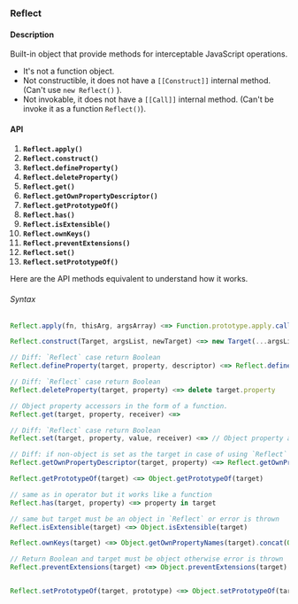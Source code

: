 ### Reflect

#### Description
Built-in object that provide methods for interceptable JavaScript operations.
- It's not a function object.
- Not constructible, it does not have a `[[Construct]]` internal method. (Can't use `new Reflect()` ).
- Not invokable, it does not have a `[[Call]]` internal method. (Can't be invoke it as a function `Reflect()`).


#### API
1. **`Reflect.apply()`**
2. **`Reflect.construct()`**
3. **`Reflect.defineProperty()`**
4. **`Reflect.deleteProperty()`**
5. **`Reflect.get()`**
6. **`Reflect.getOwnPropertyDescriptor()`**
7. **`Reflect.getPrototypeOf()`**
8. **`Reflect.has()`**
9. **`Reflect.isExtensible()`**
10. **`Reflect.ownKeys()`**
11. **`Reflect.preventExtensions()`**
12. **`Reflect.set()`**
13. **`Reflect.setPrototypeOf()`**

Here are the API methods equivalent to understand how it works.
###### Syntax
```javascript
Reflect.apply(fn, thisArg, argsArray) <=> Function.prototype.apply.call(Math.floor, undefined, [1.75]);

Reflect.construct(Target, argsList, newTarget) <=> new Target(...argsList);

// Diff: `Reflect` case return Boolean
Reflect.defineProperty(target, property, descriptor) <=> Reflect.defineProperty(target, property, descriptor)

// Diff: `Reflect` case return Boolean
Reflect.deleteProperty(target, property) <=> delete target.property

// Object property accessors in the form of a function.
Reflect.get(target, property, receiver) <=>

// Diff: `Reflect` case return Boolean
Reflect.set(target, property, value, receiver) <=> // Object property accessors in the form of a function.

// Diff: if non-object is set as the target in case of using `Reflect` it will throw a type error.
Reflect.getOwnPropertyDescriptor(target, property) <=> Reflect.getOwnPropertyDescriptor(target, property)

Reflect.getPrototypeOf(target) <=> Object.getPrototypeOf(target)

// same as in operator but it works like a function
Reflect.has(target, property) <=> property in target

// same but target must be an object in `Reflect` or error is thrown
Reflect.isExtensible(target) <=> Object.isExtensible(target)

Reflect.ownKeys(target) <=> Object.getOwnPropertyNames(target).concat(Object.getOwnPropertySymbols(target))

// Return Boolean and target must be object otherwise error is thrown
Reflect.preventExtensions(target) <=> Object.preventExtensions(target)


Reflect.setPrototypeOf(target, prototype) <=> Object.setPrototypeOf(target, prototype)
```
